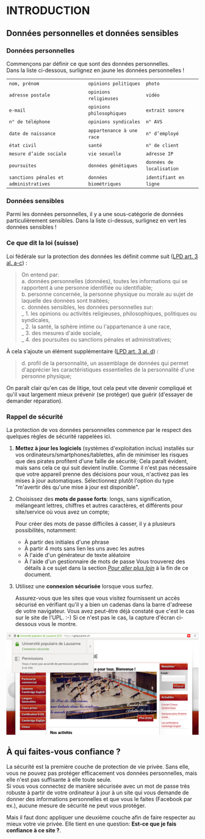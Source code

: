 # INTRODUCTION

## Données personnelles et données sensibles

### Données personnelles

Commençons par définir ce que sont des données personnelles.   
Dans la liste ci-dessous, surlignez en jaune les données personnelles !   

|  |  |  |
| :- | :- | :- |
| `nom, prénom` | `opinions politiques` | `photo` |
| `adresse postale` | `opinions religieuses` | `vidéo` |
| `e-mail` | `opinions philosophiques` | `extrait sonore` |
| `n° de téléphone` | `opinions syndicales` | `n° AVS` |
| `date de naissance` | `appartenance à une race` | `n° d’employé` |
| `état civil` | `santé` | `n° de client` |
| `mesure d’aide sociale` | `vie sexuelle` | `adresse IP` |
| `poursuites` | `données génétiques` | `données de localisation` |
| `sanctions pénales et administratives` | `données biométriques` | `identifiant en ligne` |


### Données sensibles

Parmi les données personnelles, il y a une sous-catégorie de données particulièrement sensibles. Dans la liste ci-dessus, surlignez en vert les données sensibles !


### Ce que dit la loi (suisse)

Loi fédérale sur la protection des données les définit comme suit ([LPD art. 3 al. a-c](https://www.admin.ch/opc/fr/classified-compilation/19920153/index.html#a3)) :

> On entend par:   
> a. données personnelles (données), toutes les informations qui se rapportent à une personne identifiée ou identifiable;   
> b. personne concernée, la personne physique ou morale au sujet de laquelle des données sont traitées;   
> c. données sensibles, les données personnelles sur:   
> _ 1. les opinions ou activités religieuses, philosophiques, politiques ou syndicales,   
> _ 2. la santé, la sphère intime ou l'appartenance à une race,   
> _ 3. des mesures d'aide sociale,   
> _ 4. des poursuites ou sanctions pénales et administratives;   

À cela s’ajoute un élément supplémentaire ([LPD art. 3 al. d](https://www.admin.ch/opc/fr/classified-compilation/19920153/index.html#a3)) :

> d. profil de la personnalité, un assemblage de données qui permet d'apprécier les caractéristiques essentielles de la personnalité d'une personne physique;

On paraît clair qu'en cas de litige, tout cela peut vite devenir compliqué et qu'il vaut largement mieux prévenir (se protéger) que guérir (d'essayer de demander réparation).


### Rappel de sécurité

La protection de vos données personnelles commence par le respect des quelques règles de sécurité rappelées ici.

1. **Mettez à jour les logiciels** (systèmes d'exploitation inclus) installés sur vos ordinateurs/smartphones/tablettes, afin de minimiser les risques que des pirates profitent d'une faille de sécurité;
   Cela paraît évident, mais sans cela ce qui suit devient inutile. Comme il n'est pas nécessaire que votre appareil prenne des décisions pour vous, n'activez pas les mises à jour automatiques. Sélectionnez plutôt l'option du type "m'avertir dès qu'une mise à jour est disponible".

2. Choisissez des **mots de passe forts**: longs, sans signification, mélangeant lettres, chiffres et autres caractères, et différents pour site/service où vous avez un compte;

   Pour créer des mots de passe difficiles à casser, il y a plusieurs possibilités, notamment:   
   * À partir des initiales d'une phrase
   * À partir 4 mots sans lien les uns avec les autres
   * À l'aide d'un générateur de texte aléatoire
   * À l'aide d'un gestionnaire de mots de passe
   Vous trouverez des détails à ce sujet dans la section [*Pour aller plus loin*](05-pour-aller-plus-loin.md) à la fin de ce document.

3. Utilisez une **connexion sécurisée** lorsque vous surfez.

   Assurez-vous que les sites que vous visitez fournissent un accès sécurisé en vérifiant qu'il y a bien un cadenas dans la barre d'adreese de votre navigateur. Vous avez peut-être déjà constaté que c'est le cas sur le site de l'UPL. :-) Si ce n'est pas le cas, la capture d'écran ci-dessous vous le montre.

![Connexion sécurisée au site de l'UPL](img/https.png)


## À qui faites-vous confiance ?

La sécurité est la première couche de protection de vie privée. Sans elle, vous ne pouvez pas protéger efficacement vos données personnelles, mais elle n'est pas suffisante à elle toute seule.   
Si vous vous connectez de manière sécurisée avec un mot de passe très robuste à partir de votre ordinateur à jour à un site qui vous demande de donner des informations personnelles et que vous le faites (Facebook par ex.), aucune mesure de sécurité ne peut vous protéger.

Mais il faut donc appliquer une deuxième couche afin de faire respecter au mieux votre vie privée. Elle tient en une question: **Est-ce que je fais confiance à ce site ?**.

